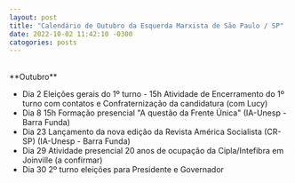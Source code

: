 ```yaml
---
layout: post
title: "Calendário de Outubro da Esquerda Marxista de São Paulo / SP"
date: 2022-10-02 11:42:10 -0300
catogories: posts
---
```


<br>	
**Outubro**

- Dia 2	        Eleições gerais do 1º turno - 15h Atividade de Encerramento do 1º turno com contatos e Confraternização da candidatura (com Lucy) 
- Dia 8	  15h   Formação presencial "A questão da Frente Única" (IA-Unesp - Barra Funda)
- Dia 23	Lançamento da nova edição da Revista América Socialista (CR-SP)  (IA-Unesp - Barra Funda)
- Dia 29	Atividade presencial 20 anos de ocupação da Cipla/Intefibra em Joinville (a confirmar)
- Dia 30	2º turno eleições para Presidente e Governador
	
